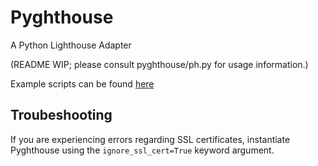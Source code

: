 # Pyghthouse 

A Python Lighthouse Adapter

(README WIP; please consult pyghthouse/ph.py for usage information.)

Example scripts can be found [here](examples)

## Troubeshooting

If you are experiencing errors regarding SSL certificates,
instantiate Pyghthouse using the `ignore_ssl_cert=True`
keyword argument.